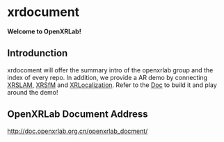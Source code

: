 # xrdocument

**Welcome to OpenXRLab!**

## Introdunction 
xrdocoment will offer the summary intro of the openxrlab group and the index of every repo.
In addition, we provide a AR demo by connecting [XRSLAM](https://github.com/openxrlab/xrslam), [XRSfM](https://github.com/openxrlab/xrsfm) and [XRLocalization](https://github.com/openxrlab/xrlocalization). Refer to the [Doc](http://doc.openxrlab.org.cn/openxrlab_document/ARDemo/ARdemo.html) to build it and play around the demo!

## OpenXRLab Document Address
http://doc.openxrlab.org.cn/openxrlab_docment/ 
